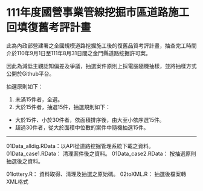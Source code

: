 # 111年度國營事業管線挖掘市區道路施工回填復舊考評計畫

此為內政部營建署之全國規模道路挖掘施工後的復舊品質考評計畫，抽查完工時間介於110年9月1日至111年8月31日間之金門縣道路挖掘許可案。

因此為減低主觀認知偏差及爭議，抽選案件原則上採電腦隨機抽樣，並將抽樣方式公開於Github平台。

抽選原則如下：

1. 未滿15件者，全選。
2. 大於15件者，抽選15件，抽選規則如下：
  + 大於15件、小於30件者，依面積排序後，由大至小依序選15件。
  + 超過30件者，從大於面積中位數的案件中隨機抽選15件。
  
---

01Data_alldig.RData：以API從道路挖掘管理系統下載之資料。
01Data_case1.RData： 清理案件後之資料。
01Data_case2.RData： 按抽選原則抽選後之資料。

01lottery.R： 資料取得、清理及抽選之原始碼。
02toXML.R： 抽選後檔案轉XML格式
